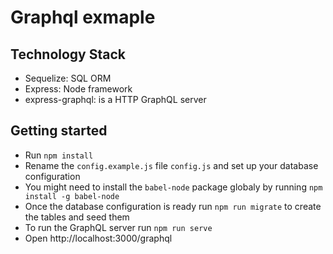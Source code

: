 # Graphql exmaple

## Technology Stack
  - Sequelize: SQL ORM
  - Express: Node framework
  - express-graphql: is a HTTP GraphQL server
  
## Getting started
  - Run ```npm install```
  - Rename the ```config.example.js``` file ```config.js``` and set up your database configuration
  - You might need to install the ```babel-node``` package globaly by running ```npm install -g babel-node```
  - Once the database configuration is ready run ```npm run migrate``` to create the tables and seed them
  - To run the GraphQL server run ```npm run serve```
  - Open http://localhost:3000/graphql

